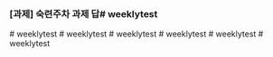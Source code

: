 ### [과제] 숙련주차 과제 답#   w e e k l y t e s t  
 #   w e e k l y t e s t  
 #   w e e k l y t e s t  
 #   w e e k l y t e s t  
 #   w e e k l y t e s t  
 #   w e e k l y t e s t  
 #   w e e k l y t e s t  
 